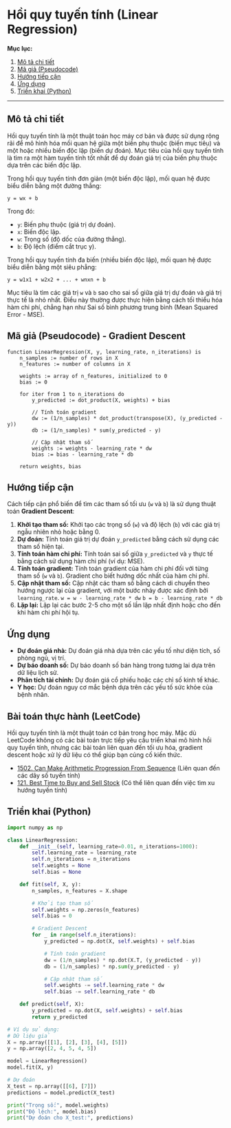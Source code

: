 
# Hồi quy tuyến tính (Linear Regression)

**Mục lục:**

1.  [Mô tả chi tiết](#mô-tả-chi-tiết)
2.  [Mã giả (Pseudocode)](#mã-giả-pseudocode)
3.  [Hướng tiếp cận](#hướng-tiếp-cận)
4.  [Ứng dụng](#ứng-dụng)
5.  [Triển khai (Python)](#triển-khai-python)

---

## Mô tả chi tiết

Hồi quy tuyến tính là một thuật toán học máy cơ bản và được sử dụng rộng rãi để mô hình hóa mối quan hệ giữa một biến phụ thuộc (biến mục tiêu) và một hoặc nhiều biến độc lập (biến dự đoán). Mục tiêu của hồi quy tuyến tính là tìm ra một hàm tuyến tính tốt nhất để dự đoán giá trị của biến phụ thuộc dựa trên các biến độc lập.

Trong hồi quy tuyến tính đơn giản (một biến độc lập), mối quan hệ được biểu diễn bằng một đường thẳng:

`y = wx + b`

Trong đó:
*   `y`: Biến phụ thuộc (giá trị dự đoán).
*   `x`: Biến độc lập.
*   `w`: Trọng số (độ dốc của đường thẳng).
*   `b`: Độ lệch (điểm cắt trục y).

Trong hồi quy tuyến tính đa biến (nhiều biến độc lập), mối quan hệ được biểu diễn bằng một siêu phẳng:

`y = w1x1 + w2x2 + ... + wnxn + b`

Mục tiêu là tìm các giá trị `w` và `b` sao cho sai số giữa giá trị dự đoán và giá trị thực tế là nhỏ nhất. Điều này thường được thực hiện bằng cách tối thiểu hóa hàm chi phí, chẳng hạn như Sai số bình phương trung bình (Mean Squared Error - MSE).

## Mã giả (Pseudocode) - Gradient Descent

```
function LinearRegression(X, y, learning_rate, n_iterations) is
    n_samples := number of rows in X
    n_features := number of columns in X

    weights := array of n_features, initialized to 0
    bias := 0

    for iter from 1 to n_iterations do
        y_predicted := dot_product(X, weights) + bias

        // Tính toán gradient
        dw := (1/n_samples) * dot_product(transpose(X), (y_predicted - y))
        db := (1/n_samples) * sum(y_predicted - y)

        // Cập nhật tham số
        weights := weights - learning_rate * dw
        bias := bias - learning_rate * db

    return weights, bias
```

## Hướng tiếp cận

Cách tiếp cận phổ biến để tìm các tham số tối ưu (`w` và `b`) là sử dụng thuật toán **Gradient Descent**:

1.  **Khởi tạo tham số:** Khởi tạo các trọng số (`w`) và độ lệch (`b`) với các giá trị ngẫu nhiên nhỏ hoặc bằng 0.
2.  **Dự đoán:** Tính toán giá trị dự đoán `y_predicted` bằng cách sử dụng các tham số hiện tại.
3.  **Tính toán hàm chi phí:** Tính toán sai số giữa `y_predicted` và `y` thực tế bằng cách sử dụng hàm chi phí (ví dụ: MSE).
4.  **Tính toán gradient:** Tính toán gradient của hàm chi phí đối với từng tham số (`w` và `b`). Gradient cho biết hướng dốc nhất của hàm chi phí.
5.  **Cập nhật tham số:** Cập nhật các tham số bằng cách di chuyển theo hướng ngược lại của gradient, với một bước nhảy được xác định bởi `learning_rate`.
    `w = w - learning_rate * dw`
    `b = b - learning_rate * db`
6.  **Lặp lại:** Lặp lại các bước 2-5 cho một số lần lặp nhất định hoặc cho đến khi hàm chi phí hội tụ.

## Ứng dụng

*   **Dự đoán giá nhà:** Dự đoán giá nhà dựa trên các yếu tố như diện tích, số phòng ngủ, vị trí.
*   **Dự báo doanh số:** Dự báo doanh số bán hàng trong tương lai dựa trên dữ liệu lịch sử.
*   **Phân tích tài chính:** Dự đoán giá cổ phiếu hoặc các chỉ số kinh tế khác.
*   **Y học:** Dự đoán nguy cơ mắc bệnh dựa trên các yếu tố sức khỏe của bệnh nhân.

## Bài toán thực hành (LeetCode)

Hồi quy tuyến tính là một thuật toán cơ bản trong học máy. Mặc dù LeetCode không có các bài toán trực tiếp yêu cầu triển khai mô hình hồi quy tuyến tính, nhưng các bài toán liên quan đến tối ưu hóa, gradient descent hoặc xử lý dữ liệu có thể giúp bạn củng cố kiến thức.

*   [1502. Can Make Arithmetic Progression From Sequence](https://leetcode.com/problems/can-make-arithmetic-progression-from-sequence/) (Liên quan đến các dãy số tuyến tính)
*   [121. Best Time to Buy and Sell Stock](https://leetcode.com/problems/best-time-to-buy-and-sell-stock/) (Có thể liên quan đến việc tìm xu hướng tuyến tính)

## Triển khai (Python)

```python
import numpy as np

class LinearRegression:
    def __init__(self, learning_rate=0.01, n_iterations=1000):
        self.learning_rate = learning_rate
        self.n_iterations = n_iterations
        self.weights = None
        self.bias = None

    def fit(self, X, y):
        n_samples, n_features = X.shape

        # Khởi tạo tham số
        self.weights = np.zeros(n_features)
        self.bias = 0

        # Gradient Descent
        for _ in range(self.n_iterations):
            y_predicted = np.dot(X, self.weights) + self.bias

            # Tính toán gradient
            dw = (1/n_samples) * np.dot(X.T, (y_predicted - y))
            db = (1/n_samples) * np.sum(y_predicted - y)

            # Cập nhật tham số
            self.weights -= self.learning_rate * dw
            self.bias -= self.learning_rate * db

    def predict(self, X):
        y_predicted = np.dot(X, self.weights) + self.bias
        return y_predicted

# Ví dụ sử dụng:
# Dữ liệu giả
X = np.array([[1], [2], [3], [4], [5]])
y = np.array([2, 4, 5, 4, 5])

model = LinearRegression()
model.fit(X, y)

# Dự đoán
X_test = np.array([[6], [7]])
predictions = model.predict(X_test)

print("Trọng số:", model.weights)
print("Độ lệch:", model.bias)
print("Dự đoán cho X_test:", predictions)
```
